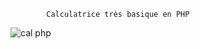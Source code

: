             Calculatrice très basique en PHP

![cal php](https://github.com/Nylaz57/Calculatrice/assets/148322596/e62990e1-b2c9-44cd-b7fc-ce80a0054705)
